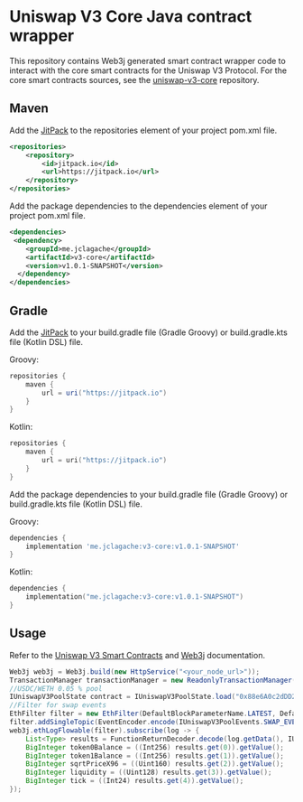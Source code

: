 # Uniswap V3 Core Java contract wrapper

This repository contains Web3j generated smart contract wrapper code to interact with the core smart contracts for the Uniswap V3 Protocol.
For the core smart contracts sources, see the [uniswap-v3-core](https://github.com/Uniswap/v3-core) repository.

## Maven
Add the [JitPack](https://jitpack.io/) to the repositories element of your project pom.xml file.
```xml
<repositories>
    <repository>
        <id>jitpack.io</id>
        <url>https://jitpack.io</url>
    </repository>
</repositories>
```

Add the package dependencies to the dependencies element of your project pom.xml file.
```xml
<dependencies>
 <dependency>
    <groupId>me.jclagache</groupId>
    <artifactId>v3-core</artifactId>
    <version>v1.0.1-SNAPSHOT</version>
  </dependency>
</dependencies>
```

## Gradle
Add the [JitPack](https://jitpack.io/) to your build.gradle file (Gradle Groovy) or build.gradle.kts file (Kotlin DSL) file.

Groovy:
```groovy
repositories {
    maven {
        url = uri("https://jitpack.io")
    }
}
```
Kotlin:
```kotlin
repositories {
    maven {
        url = uri("https://jitpack.io")
    }
}
```

Add the package dependencies to your build.gradle file (Gradle Groovy) or build.gradle.kts file (Kotlin DSL) file.

Groovy:
```groovy
dependencies {
    implementation 'me.jclagache:v3-core:v1.0.1-SNAPSHOT'
}
```
Kotlin:
```kotlin
dependencies {
    implementation("me.jclagache:v3-core:v1.0.1-SNAPSHOT")
}
```

## Usage
Refer to the [Uniswap V3 Smart Contracts](https://docs.uniswap.org/contracts/v3/overview) and [Web3j](https://docs.web3j.io) documentation.

```java
Web3j web3j = Web3j.build(new HttpService("<your_node_url>"));
TransactionManager transactionManager = new ReadonlyTransactionManager(web3j,"my_address");
//USDC/WETH 0.05 % pool
IUniswapV3PoolState contract = IUniswapV3PoolState.load("0x88e6A0c2dDD26FEEb64F039a2c41296FcB3f5640", web3j, transactionManager, new DefaultGasProvider());
//Filter for swap events
EthFilter filter = new EthFilter(DefaultBlockParameterName.LATEST, DefaultBlockParameterName.LATEST, "0x88e6A0c2dDD26FEEb64F039a2c41296FcB3f5640");
filter.addSingleTopic(EventEncoder.encode(IUniswapV3PoolEvents.SWAP_EVENT));
web3j.ethLogFlowable(filter).subscribe(log -> {
    List<Type> results = FunctionReturnDecoder.decode(log.getData(), IUniswapV3PoolEvents.SWAP_EVENT.getNonIndexedParameters());
    BigInteger token0Balance = ((Int256) results.get(0)).getValue();
    BigInteger token1Balance = ((Int256) results.get(1)).getValue();
    BigInteger sqrtPriceX96 = ((Uint160) results.get(2)).getValue();
    BigInteger liquidity = ((Uint128) results.get(3)).getValue();
    BigInteger tick = ((Int24) results.get(4)).getValue();
});
```